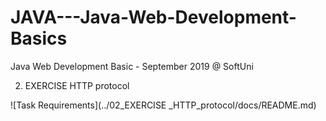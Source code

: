 # JAVA---Java-Web-Development-Basics
Java Web Development Basic - September 2019 @ SoftUni

02. EXERCISE HTTP protocol

![Task Requirements](../02_EXERCISE _HTTP_protocol/docs/README.md)
